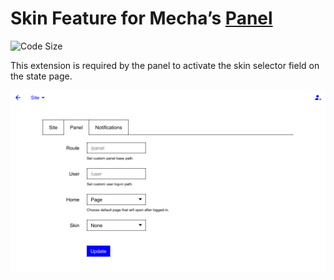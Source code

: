 Skin Feature for Mecha’s [Panel](https://github.com/mecha-cms/x.panel)
======================================================================

![Code Size](https://img.shields.io/github/languages/code-size/mecha-cms/x.panel.skin?color=%23444&style=for-the-badge)

This extension is required by the panel to activate the skin selector field on the state page.

![Panel](index.png)